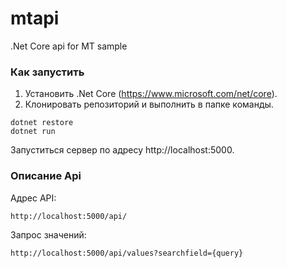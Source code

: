 # mtapi
.Net Core api for MT sample

### Как запустить

1. Установить .Net Core (https://www.microsoft.com/net/core).
2. Клонировать репозиторий и выполнить в папке команды.
```
dotnet restore
dotnet run
```
Запуститься сервер по адресу http://localhost:5000.

### Описание Api

Адрес API: 

```
http://localhost:5000/api/
```

Запрос значений:

```
http://localhost:5000/api/values?searchfield={query}
```
